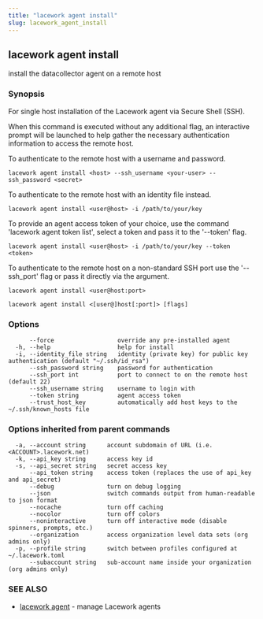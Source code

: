 ```yaml
---
title: "lacework agent install"
slug: lacework_agent_install
---
```


## lacework agent install

install the datacollector agent on a remote host

### Synopsis

For single host installation of the Lacework agent via Secure Shell (SSH).

When this command is executed without any additional flag, an interactive prompt will be
launched to help gather the necessary authentication information to access the remote host.

To authenticate to the remote host with a username and password.

    lacework agent install <host> --ssh_username <your-user> --ssh_password <secret>

To authenticate to the remote host with an identity file instead.

    lacework agent install <user@host> -i /path/to/your/key

To provide an agent access token of your choice, use the command 'lacework agent token list',
select a token and pass it to the '--token' flag.

    lacework agent install <user@host> -i /path/to/your/key --token <token>

To authenticate to the remote host on a non-standard SSH port use the '--ssh_port' flag or
pass it directly via the argument.

    lacework agent install <user@host:port>
    

```
lacework agent install <[user@]host[:port]> [flags]
```

### Options

```
      --force                  override any pre-installed agent
  -h, --help                   help for install
  -i, --identity_file string   identity (private key) for public key authentication (default "~/.ssh/id_rsa")
      --ssh_password string    password for authentication
      --ssh_port int           port to connect to on the remote host (default 22)
      --ssh_username string    username to login with
      --token string           agent access token
      --trust_host_key         automatically add host keys to the ~/.ssh/known_hosts file
```

### Options inherited from parent commands

```
  -a, --account string      account subdomain of URL (i.e. <ACCOUNT>.lacework.net)
  -k, --api_key string      access key id
  -s, --api_secret string   secret access key
      --api_token string    access token (replaces the use of api_key and api_secret)
      --debug               turn on debug logging
      --json                switch commands output from human-readable to json format
      --nocache             turn off caching
      --nocolor             turn off colors
      --noninteractive      turn off interactive mode (disable spinners, prompts, etc.)
      --organization        access organization level data sets (org admins only)
  -p, --profile string      switch between profiles configured at ~/.lacework.toml
      --subaccount string   sub-account name inside your organization (org admins only)
```

### SEE ALSO

* [lacework agent](/cli/commands/lacework_agent/)	 - manage Lacework agents


